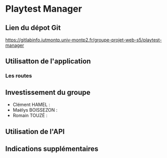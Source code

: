 # Playtest Manager


## Lien du dépot Git

https://gitlabinfo.iutmontp.univ-montp2.fr/groupe-projet-web-s5/playtest-manager

## Utilisatton de l'application

### Les routes

## Investissement du groupe

- Clément HAMEL : 
- Maëlys BOISSEZON : 
- Romain TOUZÉ : 

## Utilisation de l'API

## Indications supplémentaires

